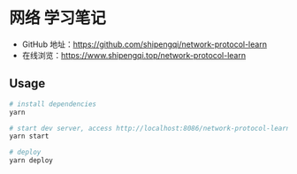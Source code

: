 # 网络 学习笔记

- GitHub 地址：https://github.com/shipengqi/network-protocol-learn
- 在线浏览：https://www.shipengqi.top/network-protocol-learn

## Usage
```sh
# install dependencies
yarn

# start dev server, access http://localhost:8086/network-protocol-learn
yarn start

# deploy
yarn deploy
```